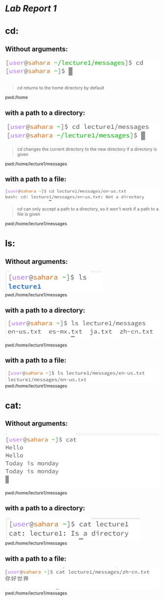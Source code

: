 # *Lab Report 1*

# cd:
## Without arguments:
![Image](Screenshots/cd.png)
> cd returns to the home directory by default

pwd:/home

## with a path to a directory:
![Image](Screenshots/cd_d.png)
> cd changes the current directory to the new directory if a directory is given

pwd:/home/lecture1/messages

## with a path to a file:
![Image](Screenshots/cd_f.png)
> cd can only accept a path to a directory, so it won't work if a path to a file is given

pwd:/home/lecture1/messages

# ls:
## Without arguments:
![Image](Screenshots/ls.png)
pwd:/home/lecture1/messages

## with a path to a directory:
![Image](Screenshots/ls_arg_path.png)

pwd:/home/lecture1/messages

## with a path to a file:
![Image](Screenshots/ls_txtlocate.png)\
pwd:/home/lecture1/messages

# cat:
## Without arguments:
![Image](Screenshots/cat.png)\
pwd:/home/lecture1/messages

## with a path to a directory:
![Image](Screenshots/cat_d.png)\
pwd:/home/lecture1/messages

## with a path to a file:
![Image](Screenshots/cat_f.png)\
pwd:/home/lecture1/messages
